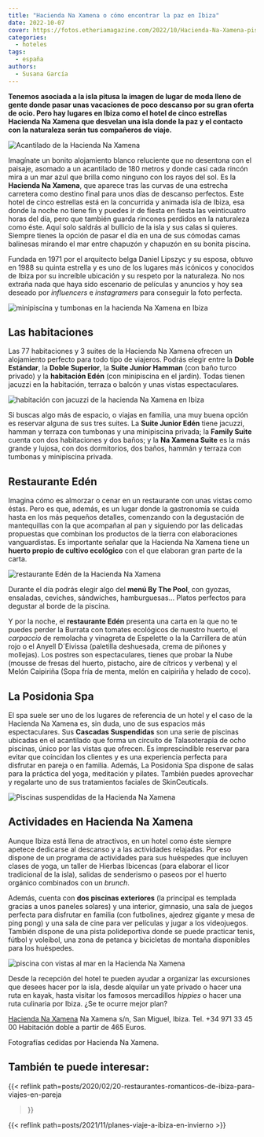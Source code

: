 ```yaml
---
title: "Hacienda Na Xamena o cómo encontrar la paz en Ibiza"
date: 2022-10-07
cover: https://fotos.etheriamagazine.com/2022/10/Hacienda-Na-Xamena-piscina.jpg
categories: 
  - hoteles
tags: 
  - españa
authors: 
  - Susana García
---
```


**Tenemos asociada a la isla pitusa la imagen de lugar de moda lleno de gente donde 
pasar unas vacaciones de poco descanso por su gran oferta de ocio. Pero hay lugares en 
Ibiza como el hotel de cinco estrellas Hacienda Na Xamena que desvelan una isla donde la 
paz y el contacto con la naturaleza serán tus compañeros de viaje.** 

![Acantilado de la Hacienda Na Xamena](https://fotos.etheriamagazine.com/2022/10/Hacienda-Na-Xamena-mar.jpg "Hacienda Na Xamena.")

Imagínate un bonito alojamiento blanco reluciente que no desentona con el paisaje, 
asomado a un acantilado de 180 metros y donde casi cada rincón mira a un mar azul que 
brilla como ninguno con los rayos del sol. Es la **Hacienda Na Xamena**, que aparece 
tras las curvas de una estrecha carretera como destino final para unos días de descanso 
perfectos. Este hotel de cinco estrellas está en la concurrida y animada isla de Ibiza, 
esa donde la noche no tiene fin y puedes ir de fiesta en fiesta las veinticuatro horas 
del día, pero que también guarda rincones perdidos en la naturaleza como éste. Aquí solo 
saldrás al bullicio de la isla y sus calas si quieres. Siempre tienes la opción de pasar 
el día en una de sus cómodas camas balinesas mirando el mar entre chapuzón y chapuzón en 
su bonita piscina. 

Fundada en 1971 por el arquitecto belga Daniel Lipszyc y su esposa, obtuvo en 1988 su 
quinta estrella y es uno de los lugares más icónicos y conocidos de Ibiza por su 
increíble ubicación y su respeto por la naturaleza. No nos extraña nada que haya sido 
escenario de películas y anuncios y hoy sea deseado por _influencers_ e _instagramers_ 
para conseguir la foto perfecta. 

![minipiscina y tumbonas en la hacienda Na Xamena en Ibiza](https://fotos.etheriamagazine.com/2022/10/Hacienda-Na-Xamena-Suite-Junior-Eden.jpg "Terraza de la Suite Junior Edén.")

## Las habitaciones

Las 77 habitaciones y 3 suites de la Hacienda Na Xamena ofrecen un alojamiento perfecto 
para todo tipo de viajeros. Podrás elegir entre la **Doble Estándar**, la **Doble 
Superior**, la **Suite Junior Hamman** (con baño turco privado) y la **habitación Edén** 
(con minipiscina en el jardín). Todas tienen jacuzzi en la habitación, terraza o balcón 
y unas vistas espectaculares. 

![habitación con jacuzzi de la hacienda Na Xamena en Ibiza](https://fotos.etheriamagazine.com/2022/10/hacienda-na-xamena-habitacion-Eden.jpg "Habitación Edén de la Hacienda Na Xamena.")

Si buscas algo más de espacio, o viajas en familia, una muy buena opción es reservar 
alguna de sus tres suites. La **Suite Junior Edén** tiene jacuzzi, hamman y terraza con 
tumbonas y una minipiscina privada; la **Family Suite** cuenta con dos habitaciones y 
dos baños; y la **Na Xamena Suite** es la más grande y lujosa, con dos dormitorios, dos 
baños, hammán y terraza con tumbonas y minipiscina privada. 

## Restaurante Edén

Imagina cómo es almorzar o cenar en un restaurante con unas vistas como éstas. Pero es 
que, además, es un lugar donde la gastronomía se cuida hasta en los más pequeños 
detalles, comenzando con la degustación de mantequillas con la que acompañan al pan y 
siguiendo por las delicadas propuestas que combinan los productos de la tierra con 
elaboraciones vanguardistas. Es importante señalar que la Hacienda Na Xamena tiene un 
**huerto propio de cultivo ecológico** con el que elaboran gran parte de la carta. 

![restaurante Edén de la Hacienda Na Xamena](https://fotos.etheriamagazine.com/2022/10/Hacienda-Na-Xamena-Eden-Restaurante.jpg "Cena con vistas en el restaurante Edén.")

Durante el día podrás elegir algo del **menú By The Pool**, con gyozas, ensaladas, 
ceviches, sándwiches, hamburguesas… Platos perfectos para degustar al borde de la 
piscina. 

Y por la noche, el **restaurante Edén** presenta una carta en la que no te puedes perder 
la Burrata con tomates ecológicos de nuestro huerto, el _carpaccio_ de remolacha y 
vinagreta de Espelette o la la Carrillera de atún rojo o el Anyell D´Eivissa (paletilla 
deshuesada, crema de piñones y mollejas). Los postres son espectaculares, tienes que 
probar la Nube (mousse de fresas del huerto, pistacho, aire de cítricos y verbena) y el 
Melón Caipiriña (Sopa fría de menta, melón en caipiriña y helado de coco). 

## La Posidonia Spa

El spa suele ser uno de los lugares de referencia de un hotel y el caso de la Hacienda 
Na Xamena es, sin duda, uno de sus espacios más espectaculares. Sus **Cascadas 
Suspendidas** son una serie de piscinas ubicadas en el acantilado que forma un circuito 
de Talasoterapia de ocho piscinas, único por las vistas que ofrecen. Es imprescindible 
reservar para evitar que coincidan los clientes y es una experiencia perfecta para 
disfrutar en pareja o en familia. Además, La Posidonia Spa dispone de salas para la 
práctica del yoga, meditación y pilates. También puedes aprovechar y regalarte uno de 
sus tratamientos faciales de SkinCeuticals. 

![Piscinas suspendidas de la Hacienda Na Xamena](https://fotos.etheriamagazine.com/2022/10/Hacienda-Na-Xamena-Cascadas-Suspendidas.jpg "La Posidonia Spa al atardecer.")

## Actividades en Hacienda Na Xamena

Aunque Ibiza está llena de atractivos, en un hotel como éste siempre apetece dedicarse 
al descanso y a las actividades relajadas. Por eso dispone de un programa de actividades 
para sus huéspedes que incluyen clases de yoga, un taller de Hierbas Ibicencas (para 
elaborar el licor tradicional de la isla), salidas de senderismo o paseos por el huerto 
orgánico combinados con un _brunch_. 

Además, cuenta con **dos piscinas exteriores** (la principal es templada gracias a unos 
paneles solares) y una interior, gimnasio, una sala de juegos perfecta para disfrutar en 
familia (con futbolines, ajedrez gigante y mesa de ping pong) y una sala de cine para 
ver películas y jugar a los videojuegos. También dispone de una pista polideportiva 
donde se puede practicar tenis, fútbol y voleibol, una zona de petanca y bicicletas de 
montaña disponibles para los huéspedes. 

![piscina con vistas al mar en la Hacienda Na Xamena](https://fotos.etheriamagazine.com/2022/10/Hacienda-Na-Xamena-piscina.jpg "Piscina exterior de la Hacienda Na Xamena.")

Desde la recepción del hotel te pueden ayudar a organizar las excursiones que desees 
hacer por la isla, desde alquilar un yate privado o hacer una ruta en kayak, hasta 
visitar los famosos mercadillos _hippies_ o hacer una ruta culinaria por Ibiza. ¿Se te 
ocurre mejor plan? 

[Hacienda Na Xamena](https://www.haciendanaxamena-ibiza.com/es/) Na Xamena s/n, San 
Miguel, Ibiza. Tel. +34 971 33 45 00 Habitación doble a partir de 465 Euros. 

Fotografías cedidas por Hacienda Na Xamena. 

## También te puede interesar:

{{< reflink path=posts/2020/02/20-restaurantes-romanticos-de-ibiza-para-viajes-en-pareja 
>}} 

{{< reflink path=posts/2021/11/planes-viaje-a-ibiza-en-invierno >}}

